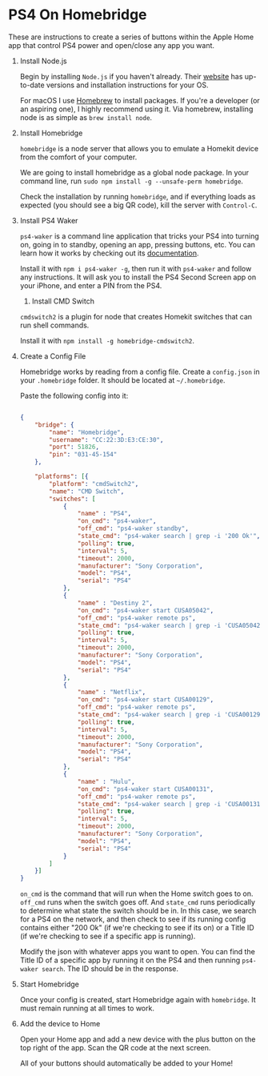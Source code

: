 # PS4 On Homebridge

These are instructions to create a series of buttons within the Apple Home app that control PS4 power and open/close any app you want.

1. Install Node.js

    Begin by installing `Node.js` if you haven't already. Their [website](https://nodejs.org/en/) has up-to-date versions and installation instructions for your OS.

    For macOS I use [Homebrew](https://brew.sh/) to install packages. If you're a developer (or an aspiring one), I highly recommend using it. Via homebrew, installing node is as simple as `brew install node`.

1. Install Homebridge

    `homebridge` is a node server that allows you to emulate a Homekit device from the comfort of your computer.

    We are going to install homebridge as a global node package. In your command line, run `sudo npm install -g --unsafe-perm homebridge`.

    Check the installation by running `homebridge`, and if everything loads as expected (you should see a big QR code), kill the server with `Control-C`.

1. Install PS4 Waker

    `ps4-waker` is a command line application that tricks your PS4 into turning on, going in to standby, opening an app, pressing buttons, etc. You can learn how it works by checking out its [documentation](https://github.com/dhleong/ps4-waker).

    Install it with `npm i ps4-waker -g`, then run it with `ps4-waker` and follow any instructions. It will ask you to install the PS4 Second Screen app on your iPhone, and enter a PIN from the PS4.

    1. Install CMD Switch

    `cmdswitch2` is a plugin for node that creates Homekit switches that can run shell commands.

    Install it with `npm install -g homebridge-cmdswitch2`.

1. Create a Config File

    Homebridge works by reading from a config file. Create a `config.json` in your `.homebridge` folder. It should be located at `~/.homebridge`.

    Paste the following config into it:

    ```json

    {
        "bridge": {
            "name": "Homebridge",
            "username": "CC:22:3D:E3:CE:30",
            "port": 51826,
            "pin": "031-45-154"
        },

        "platforms": [{
            "platform": "cmdSwitch2",
            "name": "CMD Switch",
            "switches": [
                {
                    "name" : "PS4",
                    "on_cmd": "ps4-waker",
                    "off_cmd": "ps4-waker standby",
                    "state_cmd": "ps4-waker search | grep -i '200 Ok'",
                    "polling": true,
                    "interval": 5,
                    "timeout": 2000,
                    "manufacturer": "Sony Corporation",
                    "model": "PS4",
                    "serial": "PS4"
                },
                {
                    "name" : "Destiny 2",
                    "on_cmd": "ps4-waker start CUSA05042",
                    "off_cmd": "ps4-waker remote ps",
                    "state_cmd": "ps4-waker search | grep -i 'CUSA05042'",
                    "polling": true,
                    "interval": 5,
                    "timeout": 2000,
                    "manufacturer": "Sony Corporation",
                    "model": "PS4",
                    "serial": "PS4"
                },
                {
                    "name" : "Netflix",
                    "on_cmd": "ps4-waker start CUSA00129",
                    "off_cmd": "ps4-waker remote ps",
                    "state_cmd": "ps4-waker search | grep -i 'CUSA00129'",
                    "polling": true,
                    "interval": 5,
                    "timeout": 2000,
                    "manufacturer": "Sony Corporation",
                    "model": "PS4",
                    "serial": "PS4"
                },
                {
                    "name" : "Hulu",
                    "on_cmd": "ps4-waker start CUSA00131",
                    "off_cmd": "ps4-waker remote ps",
                    "state_cmd": "ps4-waker search | grep -i 'CUSA00131'",
                    "polling": true,
                    "interval": 5,
                    "timeout": 2000,
                    "manufacturer": "Sony Corporation",
                    "model": "PS4",
                    "serial": "PS4"
                }
            ]
        }]
    }

    ```

    `on_cmd` is the command that will run when the Home switch goes to on. `off_cmd` runs when the switch goes off. And `state_cmd` runs periodically to determine what state the switch should be in. In this case, we search for a PS4 on the network, and then check to see if its running config contains either "200 Ok" (if we're checking to see if its on) or a Title ID (if we're checking to see if a specific app is running).

    Modify the json with whatever apps you want to open. You can find the Title ID of a specific app by running it on the PS4 and then running `ps4-waker search`. The ID should be in the response.

1. Start Homebridge

    Once your config is created, start Homebridge again with `homebridge`. It must remain running at all times to work.

1. Add the device to Home

    Open your Home app and add a new device with the plus button on the top right of the app. Scan the QR code at the next screen.

    All of your buttons should automatically be added to your Home!
